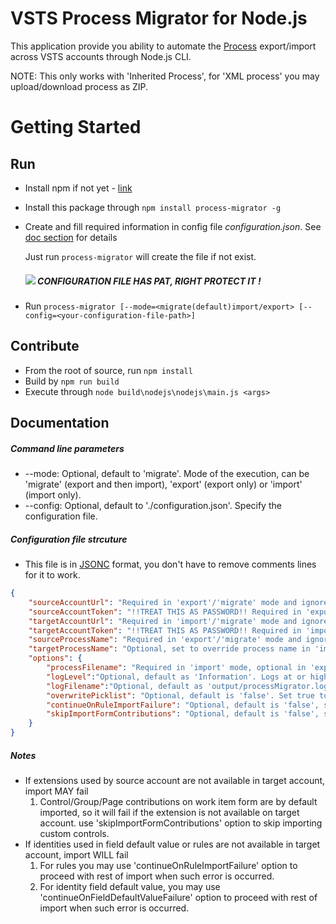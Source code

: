 # VSTS Process Migrator for Node.js

This application provide you ability to automate the [Process](https://docs.microsoft.com/en-us/vsts/work/customize/process/manage-process?view=vsts) export/import across VSTS accounts through Node.js CLI.

NOTE: This only works with 'Inherited Process', for 'XML process' you may upload/download process as ZIP. 
 
# Getting Started

## Run

- Install npm if not yet - [link](https://www.npmjs.com/get-npm)
- Install this package through `npm install process-migrator -g` 
- Create and fill required information in config file *configuration.json*. See [doc section](#documentation) for details

   Just run ```process-migrator``` will create the file if not exist.

   ##### ![](https://imgplaceholder.com/100x17/cccccc/fe2904?text=WARNING&font-size=15) CONFIGURATION FILE HAS PAT, RIGHT PROTECT IT !
- Run `process-migrator [--mode=<migrate(default)import/export> [--config=<your-configuration-file-path>]`
  
## Contribute

- From the root of source, run `npm install`
- Build by `npm run build`
- Execute through `node build\nodejs\nodejs\main.js <args>`

## Documentation
##### Command line parameters
- --mode: Optional, default to 'migrate'. Mode of the execution, can be 'migrate' (export and then import), 'export' (export only) or 'import' (import only).
- --config: Optional, default to './configuration.json'. Specify the configuration file.
##### Configuration file strcuture
- This file is in [JSONC](https://github.com/Microsoft/node-jsonc-parser) format, you don't have to remove comments lines for it to work. 
``` json
{
    "sourceAccountUrl": "Required in 'export'/'migrate' mode and ignored in 'import' mode, source account url.",
    "sourceAccountToken": "!!TREAT THIS AS PASSWORD!! Required in 'export'/'migrate' mode and ignored in 'import' mode, personal access token for source account.",
    "targetAccountUrl": "Required in 'import'/'migrate' mode and ignored in 'export' mode, target account url.",
    "targetAccountToken": "!!TREAT THIS AS PASSWORD!! Required in 'import'/'migrate' mode and ignored in 'export' mode, personal access token for target account.",
    "sourceProcessName": "Required in 'export'/'migrate' mode and ignored in 'import' mode, source process name.",
    "targetProcessName": "Optional, set to override process name in 'import'/'migrate' mode.",
    "options": {
        "processFilename": "Required in 'import' mode, optional in 'export'/'migrate' mode to override default value './output/process.json'.",
        "logLevel":"Optional, default as 'Information'. Logs at or higher than this level are outputed to console and rest in log file. Possiblee values are 'Verbose','Information','Warning' or 'Error'.",
        "logFilename":"Optional, default as 'output/processMigrator.log' - Set to override default log file name.",
        "overwritePicklist": "Optional, default is 'false'. Set true to overwrite picklist if exists on target. Import will fail if picklist exists but different from source.",
        "continueOnRuleImportFailure": "Optional, default is 'false', set true to continue import on failure importing rules, warning will be provided.",
        "skipImportFormContributions": "Optional, default is 'false', set true to skip import control contributions on work item form.",
    }
}
```

##### Notes 
- If extensions used by source account are not available in target account, import MAY fail
   1) Control/Group/Page contributions on work item form are by default imported, so it will fail if the extension is not available on target account. use 'skipImportFormContributions' option to skip importing custom controls.
- If identities used in field default value or rules are not available in target account, import WILL fail
   1) For rules you may use 'continueOnRuleImportFailure' option to proceed with rest of import when such error is occurred.
   2) For identity field default value, you may use 'continueOnFieldDefaultValueFailure' option to proceed with rest of import when such error is occurred.
